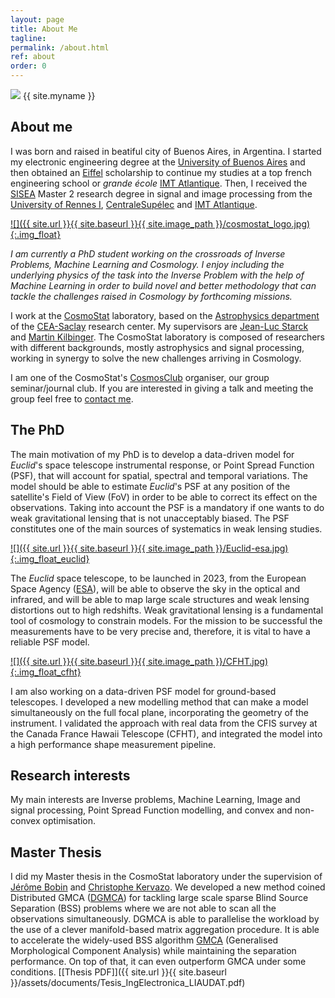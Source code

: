 ```yaml
---
layout: page
title: About Me
tagline:
permalink: /about.html
ref: about
order: 0
---
```


<div class="about-image-container">
  <img src="{{ site.url }}{{ site.baseurl }}{{ site.image_path }}/foto_tobi.jpg" class="about-image">
  <span class="about-name">{{ site.myname }}</span><br>
</div>


## About me

I was born and raised in beatiful city of Buenos Aires, in Argentina. I started my electronic engineering degree at the [University of Buenos Aires](http://fi.uba.ar) and then obtained an [Eiffel](https://www.campusfrance.org/en/eiffel-scholarship-program-of-excellence) scholarship to continue my studies at a top french engineering school or _grande école_ [IMT Atlantique](https://www.imt-atlantique.fr/fr). Then, I received the [SISEA](https://istic.univ-rennes1.fr/master-2-eea-parcours-signal-image-systemes-integres-automatique-sisea-0) Master 2 research degree in signal and image processing from the [University of Rennes I](https://www.univ-rennes1.fr), [CentraleSupélec](https://www.centralesupelec.fr/) and [IMT Atlantique](https://www.imt-atlantique.fr/fr).

[![]({{ site.url }}{{ site.baseurl }}{{ site.image_path }}/cosmostat_logo.jpg){:.img_float}](http://www.cosmostat.org/)

*I am currently a PhD student working on the crossroads of Inverse Problems, Machine Learning and Cosmology.* *I enjoy including the underlying physics of the task into the Inverse Problem with the help of Machine Learning in order to build novel and better methodology that can tackle the challenges raised in Cosmology by forthcoming missions.*

I work at the [CosmoStat](http://www.cosmostat.org) laboratory, based on the [Astrophysics department](http://irfu.cea.fr/dap/) of the [CEA-Saclay](http://www.cea.fr) research center. My supervisors are [Jean-Luc Starck](http://jstarck.cosmostat.org) and [Martin Kilbinger](http://www.cosmostat.org/people/kilbinger). The CosmoStat laboratory is composed of researchers with different backgrounds, mostly astrophysics and signal processing, working in synergy to solve the new challenges arriving in Cosmology.

I am one of the CosmoStat's [CosmosClub](http://www.cosmostat.org/category/events/cosmosclub) organiser, our group seminar/journal club. If you are interested in giving a talk and meeting the group feel free to [contact me](mailto:tobiasliaudat@gmail.com).

## The PhD

The main motivation of my PhD is to develop a data-driven model for *Euclid*'s space telescope instrumental response, or Point Spread Function (PSF), that will account for spatial, spectral and temporal variations. The model should be able to estimate *Euclid*'s PSF at any position of the satellite's Field of View (FoV) in order to be able to correct its effect on the observations. Taking into account the PSF is a mandatory if one wants to do weak gravitational lensing that is not unacceptably biased. The PSF constitutes one of the main sources of systematics in weak lensing studies.

[![]({{ site.url }}{{ site.baseurl }}{{ site.image_path }}/Euclid-esa.jpg){:.img_float_euclid}](https://www.euclid-ec.org)

The *Euclid* space telescope, to be launched in 2023, from the European Space Agency ([ESA](https://www.esa.int)), will be able to observe the sky in the optical and infrared, and will be able to map large scale structures and weak lensing distortions out to high redshifts. Weak gravitational lensing is a fundamental tool of cosmology to constrain models. For the mission to be successful the measurements have to be very precise and, therefore, it is vital to have a reliable PSF model.

[![]({{ site.url }}{{ site.baseurl }}{{ site.image_path }}/CFHT.jpg){:.img_float_cfht}](https://www.cfht.hawaii.edu)

I am also working on a data-driven PSF model for ground-based telescopes. I developed a new modelling method that can make a model simultaneously on the full focal plane, incorporating the geometry of the instrument. I validated the approach with real data from the CFIS survey at the Canada France Hawaii Telescope (CFHT), and integrated the model into a high performance shape measurement pipeline.

## Research interests

My main interests are Inverse problems, Machine Learning, Image and signal processing, Point Spread Function modelling, and convex and non-convex optimisation.


## Master Thesis

I did my Master thesis in the CosmoStat laboratory under the supervision of [Jérôme Bobin](http://jbobin.cosmostat.org) and [Christophe Kervazo](https://sites.google.com/view/christophekervazo/). We developed a new method coined Distributed GMCA ([DGMCA](https://doi.org/10.1016/j.dsp.2020.102827)) for tackling large scale sparse Blind Source Separation (BSS) problems where we are not able to scan all the observations simultaneously. DGMCA is able to parallelise the workload by the use of a clever manifold-based matrix aggregation procedure. It is able to accelerate the widely-used BSS algorithm [GMCA](https://ieeexplore.ieee.org/abstract/document/4337755) (Generalised Morphological Component Analysis) while maintaining the separation performance. On top of that, it can even outperform GMCA under some conditions. [[Thesis PDF]]({{ site.url }}{{ site.baseurl }}/assets/documents/Tesis_IngElectronica_LIAUDAT.pdf)
